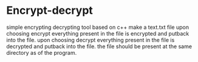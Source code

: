# Encrypt-decrypt
simple encrypting decrypting tool based on c++ 
make a text.txt file
upon choosing encrypt everything present in the file is encrypted and putback into the file.
upon choosing decrypt everything present in the file is decrypted and putback into the file.
the file should be present at the same directory as of the program.
